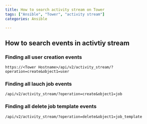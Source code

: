 ```yaml
---
title: How to search activity stream on Tower
tags: ["Ansible", "Tower", "activity stream"]
categories: Ansible

---
```

## How to search events in activtiy stream

### Finding all user creation events
```
https://<Tower Hostname>/api/v2/activity_stream/?operation=create&object1=user
```

### Finding all lauch job events
```
/api/v2/activity_stream/?operation=create&object1=job
```

### Finding all delete job template events
```
/api/v2/activity_stream/?operation=delete&object1=job_template
```

